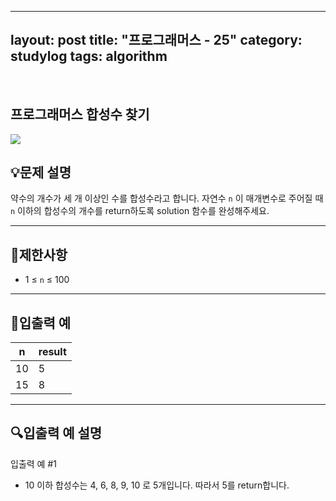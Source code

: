 ﻿
---
layout: post
title: "프로그래머스 - 25"
category: studylog
tags: algorithm
---

<br>

## 프로그래머스 합성수 찾기


![](https://velog.velcdn.com/images/dlsdud9098/post/e1464da6-734f-4172-a5d3-8df73b71a328/image.png)
## 💡문제 설명
약수의 개수가 세 개 이상인 수를 합성수라고 합니다. 자연수 ```n```
이 매개변수로 주어질 때 ```n```
이하의 합성수의 개수를 return하도록 solution 함수를 완성해주세요.


---




## 🚫제한사항


* 1 ≤ ```n```
 ≤ 100




---




## 🔢입출력 예




<table><thead><tr><th>n</th><th>result</th></tr></thead><tbody><tr><td>10</td><td>5</td></tr><tr><td>15</td><td>8</td></tr></tbody>
</table>


---




## 🔍입출력 예 설명
입출력 예 #1


* 10 이하 합성수는 4, 6, 8, 9, 10 로 5개입니다. 따라서 5를 return합니다.
